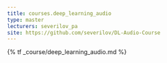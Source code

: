 ```yaml
---
title: courses.deep_learning_audio
type: master
lecturers: severilov_pa
site: https://github.com/severilov/DL-Audio-Course
---
```


{% tf _course/deep_learning_audio.md %}
